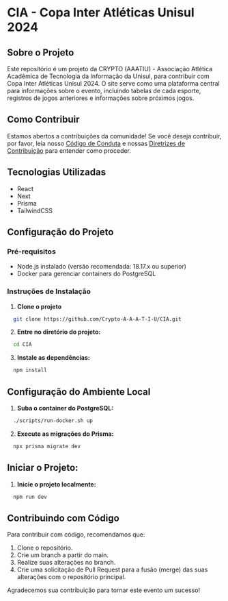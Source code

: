 # CIA - Copa Inter Atléticas Unisul 2024

## Sobre o Projeto
Este repositório é um projeto da CRYPTO (AAATIU) - Associação Atlética Acadêmica de Tecnologia da Informação da Unisul, para contribuir com Copa Inter Atléticas Unisul 2024. O site serve como uma plataforma central para informações sobre o evento, incluindo tabelas de cada esporte, registros de jogos anteriores e informações sobre próximos jogos.

## Como Contribuir
Estamos abertos a contribuições da comunidade! Se você deseja contribuir, por favor, leia nosso [Código de Conduta](CODE_OF_CONDUCT.md) e nossas [Diretrizes de Contribuição](CONTRIBUTING.md) para entender como proceder.

## Tecnologias Utilizadas
- React
- Next
- Prisma
- TailwindCSS

## Configuração do Projeto

### Pré-requisitos
- Node.js instalado (versão recomendada: 18.17.x ou superior)
- Docker para gerenciar containers do PostgreSQL

### Instruções de Instalação

1. **Clone o projeto**

```bash
  git clone https://github.com/Crypto-A-A-A-T-I-U/CIA.git
```

2. **Entre no diretório do projeto:**

```bash
  cd CIA
```

3. **Instale as dependências:**

```bash
  npm install
```

## Configuração do Ambiente Local

1. **Suba o container do PostgreSQL:**

```bash
  ./scripts/run-docker.sh up
```

2. **Execute as migrações do Prisma:**
  
  ```bash
    npx prisma migrate dev
  ```

## Iniciar o Projeto:

1. **Inicie o projeto localmente:**

```bash
  npm run dev
```

## Contribuindo com Código
Para contribuir com código, recomendamos que:
1. Clone o repositório.
2. Crie um branch a partir do main.
3. Realize suas alterações no branch.
4. Crie uma solicitação de Pull Request para a fusão (merge) das suas alterações com o repositório principal.

Agradecemos sua contribuição para tornar este evento um sucesso!

